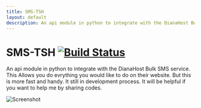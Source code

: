 ```yaml
---
title: SMS-TSH
layout: default
description: An api module in python to integrate with the DianaHost Bulk SMS service.
---
```


# SMS-TSH   [![Build Status](https://travis-ci.org/rytotul/SMS-TSH.svg?branch=master)](https://travis-ci.org/rytotul/SMS-TSH)
An api module in python to integrate with the DianaHost Bulk SMS service. This Allows you do evrything you would like to do on their website. But this is more fast and handy. It still in development process. It will be helpful if you want to help me by sharing codes.

![Screenshot](https://github.com/rytotul/SMS-TSH/blob/master/Screenshot%20from%202018-09-10%2018-17-40.png)
